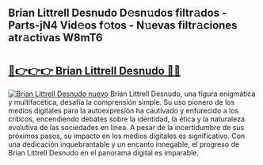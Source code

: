 ## Brian Littrell Desnudo D𝚎sn𝚞dos filtr𝚊dos - Parts-jN4 Vid𝚎os f𝚘tos - N𝚞evas filtr𝚊ciones atr𝚊ctivas W8mT6

# <h2><a href="http://mb683ln.tromn.icu/?c=Brian+Littrell+Desnudo">🔗👉👉👉 Brian Littrell Desnudo 🔗🔗</a></h2>

[![Brian Littrell Desnudo nuevo](https://i.imgur.com/pEAQMta.gif)](http://mb683ln.tromn.icu/?c=Brian+Littrell+Desnudo)
Brian Littrell Desnudo, una figura enigmática y multifacética, desafía la comprensión simple. Su uso pionero de los medios digitales para la autoexpresión ha cautivado y enfurecido a los críticos, encendiendo debates sobre la identidad, la ética y la naturaleza evolutiva de las sociedades en línea. A pesar de la incertidumbre de sus próximos pasos, su impacto en los medios digitales es significativo. Con una dedicación inquebrantable y un encanto innegable, el progreso de Brian Littrell Desnudo en el panorama digital es imparable.
